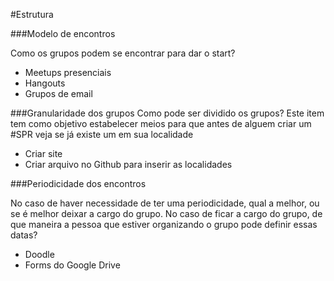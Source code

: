 #Estrutura

###Modelo de encontros

Como os grupos podem se encontrar para dar o start?
* Meetups presenciais
* Hangouts
* Grupos de email

###Granularidade dos grupos
Como pode ser dividido os grupos? 
Este item tem como objetivo estabelecer meios para que antes de alguem criar um #SPR veja se já existe um em sua localidade

* Criar site
* Criar arquivo no Github para inserir as localidades

###Periodicidade dos encontros

No caso de haver necessidade de ter uma periodicidade, qual a melhor, ou se é melhor deixar a cargo do grupo.
No caso de ficar a cargo do grupo, de que maneira a pessoa que estiver organizando o grupo pode definir essas datas?
* Doodle
* Forms do Google Drive
